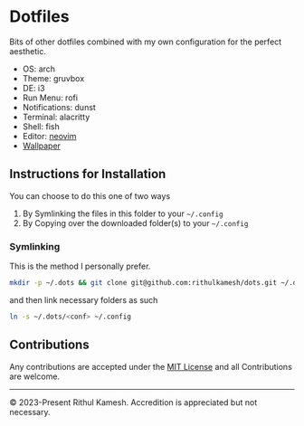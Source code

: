 # Dotfiles

Bits of other dotfiles combined with my own configuration for the perfect aesthetic.

- OS: arch
- Theme: gruvbox
- DE: i3
- Run Menu: rofi
- Notifications: dunst
- Terminal: alacritty
- Shell: fish
- Editor: [neovim](https://github.com/rithulkamesh/nvim)
- [Wallpaper](./wall.png)

## Instructions for Installation

You can choose to do this one of two ways

1. By Symlinking the files in this folder to your `~/.config`
2. By Copying over the downloaded folder(s) to your `~/.config`

### Symlinking

This is the method I personally prefer.

```bash
mkdir -p ~/.dots && git clone git@github.com:rithulkamesh/dots.git ~/.dots
```

and then link necessary folders as such

```bash
ln -s ~/.dots/<conf> ~/.config
```

## Contributions

Any contributions are accepted under the [MIT License](./LICENSE) and all Contributions are welcome.

---
© 2023-Present Rithul Kamesh. Accredition is appreciated but not necessary.
